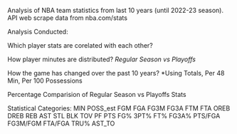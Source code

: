  Analysis of NBA team statistics from last 10 years (until 2022-23 season). API web scrape data from nba.com/stats

 Analysis Conducted:
 
 Which player stats are corelated with each other? 
 
 How player minutes are distributed? *Regular Season vs Playoffs*
 
 How the game has changed over the past 10 years? *Using Totals, Per 48 Min, Per 100 Possessions 
 
 Percentage Comparision of Regular Season vs Playoffs Stats
 
 Statistical Categories: 
 MIN	POSS_est	FGM	FGA	FG3M	FG3A	FTM	FTA	OREB	DREB	REB	AST	STL	BLK	TOV	PF	PTS	FG%	3PT%	FT%	FG3A%	PTS/FGA	FG3M/FGM	FTA/FGA	TRU%	AST_TO

